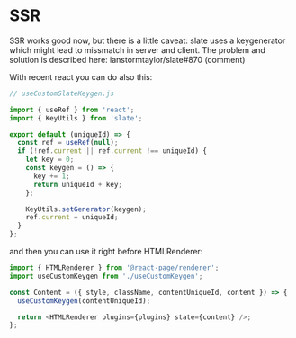 # SSR

SSR works good now, but there is a little caveat: slate uses a keygenerator which might lead to missmatch in server and client. The problem and solution is described here: ianstormtaylor/slate#870 (comment)

With recent react you can do also this:

```typescript
// useCustomSlateKeygen.js

import { useRef } from 'react';
import { KeyUtils } from 'slate';

export default (uniqueId) => {
  const ref = useRef(null);
  if (!ref.current || ref.current !== uniqueId) {
    let key = 0;
    const keygen = () => {
      key += 1;
      return uniqueId + key;
    };

    KeyUtils.setGenerator(keygen);
    ref.current = uniqueId;
  }
};
```

and then you can use it right before HTMLRenderer:

```typescript
import { HTMLRenderer } from '@react-page/renderer';
import useCustomKeygen from './useCustomKeygen';

const Content = ({ style, className, contentUniqueId, content }) => {
  useCustomKeygen(contentUniqueId);

  return <HTMLRenderer plugins={plugins} state={content} />;
};
```
